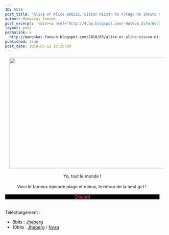 ```yaml
---
ID: 5588
post_title: 'Alice or Alice &#8211; Siscon Niisan to Futago no Imouto 06'
author: Mangakas fansub
post_excerpt: '<div><a href="http://4.bp.blogspot.com/-NutEvo_3ifw/WvcUk-mDPbI/AAAAAAAABOM/DZDx-UHwmi82B17sxmBPw0tTuXvuFfoyQCK4BGAYYCw/s1600/%255BHorribleSubs%255D%2BAlice%2Bor%2BAlice%2B-%2B06%2B%255B1080p%255D_001_1184.png"><img border="0" height="360" src="https://4.bp.blogspot.com/-NutEvo_3ifw/WvcUk-mDPbI/AAAAAAAABOM/DZDx-UHwmi82B17sxmBPw0tTuXvuFfoyQCK4BGAYYCw/s640/%255BHorribleSubs%255D%2BAlice%2Bor%2BAlice%2B-%2B06%2B%255B1080p%255D_001_1184.png" width="640"></a></div><br><div>Yo, tout le monde !</div><div><br></div><div>Voici le fameux &eacute;pisode plage et mieux, le retour de la best girl !&nbsp;</div><div><br></div><div><a href="https://discord.gg/xzxCd89" target="_blank">Discord</a></div><div><br></div><div><br></div><div>T&eacute;l&eacute;chargement :&nbsp;</div><div></div><ul><li>8bits : <a href="http://jheberg.net/captcha/mangakas-fansub-alice-or-alice-siscon-niisan-to-20/" target="_blank">Jheberg</a>&nbsp;</li><li>10bits : <a href="http://www.jheberg.net/captcha/mangakas-fansub-alice-or-alice-siscon-niisan-to-18/" target="_blank">Jheberg</a> / <a href="https://nyaa.si/view/1036350" target="_blank">Nyaa</a></li></ul>'
layout: post
permalink: >
  http://mangakas-fansub.blogspot.com/2018/05/alice-or-alice-siscon-niisan-to-futago_12.html
published: true
post_date: 2018-05-12 18:25:00
---
```

<div class="separator" style="clear: both; text-align: center;"><a href="http://4.bp.blogspot.com/-NutEvo_3ifw/WvcUk-mDPbI/AAAAAAAABOM/DZDx-UHwmi82B17sxmBPw0tTuXvuFfoyQCK4BGAYYCw/s1600/%255BHorribleSubs%255D%2BAlice%2Bor%2BAlice%2B-%2B06%2B%255B1080p%255D_001_1184.png" imageanchor="1" style="margin-left: 1em; margin-right: 1em;"><img border="0" height="360" src="https://united-subs.dearclouds.com/wp-content/uploads/2018/05/d6742904a50229a3f7e285750fad4a2f-1.jpg" width="640" /></a></div><br /><div style="text-align: center;">Yo, tout le monde !</div><div style="text-align: center;"><br /></div><div style="text-align: center;">Voici le fameux épisode plage et mieux, le retour de la best girl !&nbsp;</div><div style="text-align: center;"><br /></div><div style="background-color: black; color: #fcf9f9; font-family: &quot;Trebuchet MS&quot;, Trebuchet, sans-serif; font-size: 14.85px; text-align: center;"><a href="https://discord.gg/xzxCd89" style="color: #ff4152; font-family: &quot;trebuchet ms&quot;, trebuchet, sans-serif; font-size: 14.85px;" >Discord</a></div><div><br /></div><div style="text-align: center;"><br /></div><div style="text-align: left;">Téléchargement :&nbsp;</div><div style="text-align: left;"></div><ul><li>8bits : <a href="http://jheberg.net/captcha/mangakas-fansub-alice-or-alice-siscon-niisan-to-20/" >Jheberg</a>&nbsp;</li><li>10bits : <a href="http://www.jheberg.net/captcha/mangakas-fansub-alice-or-alice-siscon-niisan-to-18/" >Jheberg</a> / <a href="https://nyaa.si/view/1036350" >Nyaa</a></li></ul>